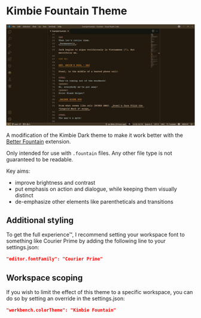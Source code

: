 # Kimbie Fountain Theme

![](https://github.com/swift502/KimbieFountain/raw/HEAD/images/preview.png)

A modification of the Kimbie Dark theme to make it work better with the [Better Fountain](https://marketplace.visualstudio.com/items?itemName=piersdeseilligny.betterfountain) extension.

Only intended for use with `.fountain` files. Any other file type is not guaranteed to be readable.

Key aims:

- improve brightness and contrast
- put emphasis on action and dialogue, while keeping them visually distinct
- de-emphasize other elements like parentheticals and transitions

## Additional styling

To get the full experience™, I recommend setting your workspace font to something like Courier Prime by adding the following line to your settings.json:

```json
"editor.fontFamily": "Courier Prime"
```

## Workspace scoping

If you wish to limit the effect of this theme to a specific workspace, you can do so by setting an override in the settings.json:

```json
"workbench.colorTheme": "Kimbie Fountain"
```

<!--

Dev notes:
  - `npm install -g vsce`
  - `vsce publish`
Inspect textmate tokens:
  - `F1` > `Developer: Inspect Editor Tokens and Scopes`
Extension admin: https://marketplace.visualstudio.com/manage/
Tokens: https://swift502.visualstudio.com/_usersSettings/tokens

-->
